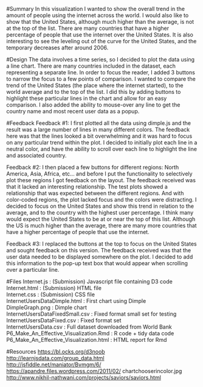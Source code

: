 #Summary
In this visualization I wanted to show the overall trend in the amount of people using the internet across the world. I would also like to show that the United States, although much higher than the average, is not at the top of the list. There are many countries that have a higher percentage of people that use the internet over the United States. It is also interesting to see the leveling out of the curve for the United States, and the temporary decreases after around 2006.

#Design
The data involves a time series, so I decided to plot the data using a line chart. There are many countries included in the dataset, each representing a separate line. In order to focus the reader, I added 3 buttons to narrow the focus to a few points of comparison. I wanted to compare the trend of the United States (the place where the internet started), to the world average and to the top of the list. I did this by adding buttons to highlight these particular lines in the chart and allow for an easy comparison. I also added the ability to mouse-over any line to get the country name and most recent user data as a popup. 

#Feedback
Feedback #1:
I first plotted all the data using dimple.js and the result was a large number of lines in many different colors. The feedback here was that the lines looked a bit overwhelming and it was hard to focus on any particular trend within the plot. I decided to initially plot each line in a neutral color, and have the ability to scroll over each line to highlight the line and associated country. 

Feedback #2:
I then placed a few buttons for different regions: North America, Asia, Africa, etc... and before I put the functionality to selectively plot these regions I got feedback on the layout. The feedback received was that it lacked an interesting relationship. The test plots showed a relationship that was expected between the different regions. And with color-coded regions, the plot lacked focus and the colors were distracting. I decided to focus on the United States and show this trend in relation to the average, and to the country with the highest user percentage. I think many would expect the United States to be at or near the top of this list. Although the US is much higher than the average, there are many more countries that have a higher percentage of people that use the internet.

Feedback #3:
I replaced the buttons at the top to focus on the United States and sought feedback on this version. The feedback received was that the user data needed to be displayed somewhere on the plot. I decided to add this information to the pop-up text box that would appear when scrolling over a particular line.  

#Files
Internet.js : (Submission) Javascript file containing D3 code <br>
Internet.html : (Submission) HTML file <br>
Internet.css : (Submission) CSS file <br>
InternetUsersDataDimple.html : First chart using Dimple <br>
DimpleGraph.png : Dimple chart <br>
InternetUsersDataFixedSmall.csv : Fixed format small set for testing <br>
InternetUsersDataFixed.csv : Fixed format set <br>
InternetUsersData.csv : Full dataset downloaded from World Bank <br>
P6_Make_An_Effective_Visualization.Rmd : R code + tidy data code <br>
P6_Make_An_Effective_Visualization.html : HTML report for Rmd

#Resources
https://bl.ocks.org/d3noob <br>
http://learnjsdata.com/group_data.html <br>
http://jsfiddle.net/maniator/Bvmgm/6/ <br>
https://apandre.files.wordpress.com/2011/02/ chartchooserincolor.jpg <br>
http://www.nikhil-nathwani.com/projects/saviors/saviors.html <br>
